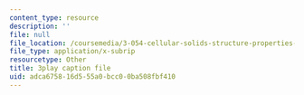 ```yaml
---
content_type: resource
description: ''
file: null
file_location: /coursemedia/3-054-cellular-solids-structure-properties-and-applications-spring-2015/adca675816d555a0bcc00ba508fbf410_ZWdDKll8qZc.vtt
file_type: application/x-subrip
resourcetype: Other
title: 3play caption file
uid: adca6758-16d5-55a0-bcc0-0ba508fbf410
---
```

